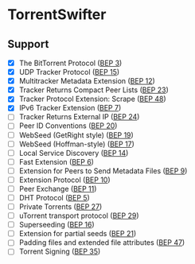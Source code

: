 # TorrentSwifter

## Support
- [x] The BitTorrent Protocol ([BEP 3](http://www.bittorrent.org/beps/bep_0003.html))
- [x] UDP Tracker Protocol ([BEP 15](http://www.bittorrent.org/beps/bep_0015.html))
- [x] Multitracker Metadata Extension ([BEP 12](http://www.bittorrent.org/beps/bep_0012.html))
- [x] Tracker Returns Compact Peer Lists ([BEP 23](http://www.bittorrent.org/beps/bep_0023.html))
- [x] Tracker Protocol Extension: Scrape ([BEP 48](http://www.bittorrent.org/beps/bep_0048.html))
- [x] IPv6 Tracker Extension ([BEP 7](http://www.bittorrent.org/beps/bep_0007.html))
- [ ] Tracker Returns External IP ([BEP 24](http://www.bittorrent.org/beps/bep_0024.html))
- [ ] Peer ID Conventions ([BEP 20](http://www.bittorrent.org/beps/bep_0020.html))
- [ ] WebSeed (GetRight style) ([BEP 19](http://www.bittorrent.org/beps/bep_0019.html))
- [ ] WebSeed (Hoffman-style) ([BEP 17](http://www.bittorrent.org/beps/bep_0017.html))
- [ ] Local Service Discovery ([BEP 14](http://www.bittorrent.org/beps/bep_0014.html))
- [ ] Fast Extension ([BEP 6](http://www.bittorrent.org/beps/bep_0006.html))
- [ ] Extension for Peers to Send Metadata Files ([BEP 9](http://www.bittorrent.org/beps/bep_0009.html))
- [ ] Extension Protocol ([BEP 10](http://www.bittorrent.org/beps/bep_0010.html))
- [ ] Peer Exchange ([BEP 11](http://www.bittorrent.org/beps/bep_0011.html))
- [ ] DHT Protocol ([BEP 5](http://www.bittorrent.org/beps/bep_0005.html))
- [ ] Private Torrents ([BEP 27](http://www.bittorrent.org/beps/bep_0027.html))
- [ ] uTorrent transport protocol ([BEP 29](http://www.bittorrent.org/beps/bep_0029.html))
- [ ] Superseeding ([BEP 16](http://www.bittorrent.org/beps/bep_0016.html))
- [ ] Extension for partial seeds ([BEP 21](http://www.bittorrent.org/beps/bep_0021.html))
- [ ] Padding files and extended file attributes ([BEP 47](http://www.bittorrent.org/beps/bep_0047.html))
- [ ] Torrent Signing ([BEP 35](http://www.bittorrent.org/beps/bep_0035.html))